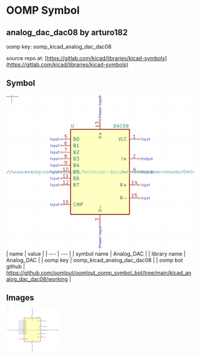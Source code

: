 # OOMP Symbol  
## analog_dac_dac08  by arturo182  
  
oomp key: oomp_kicad_analog_dac_dac08  
  
source repo at: [https://gitlab.com/kicad/libraries/kicad-symbols](https://gitlab.com/kicad/libraries/kicad-symbols)  
## Symbol  
  
[![working.png](working_600.png)](working.png)  
| name | value | 
| --- | --- | 
| symbol name | Analog_DAC | 
| library name | Analog_DAC | 
| oomp key | oomp_kicad_analog_dac_dac08 | 
| oomp bot github | https://github.com/oomlout/oomlout_oomp_symbol_bot/tree/main/kicad_analog_dac_dac08/working | 
## Images  
  
[![working.png](working_140.png)](working.png)  
